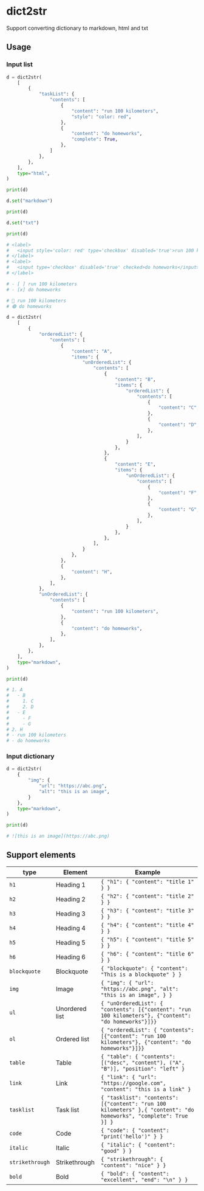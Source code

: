 # dict2str

Support converting dictionary to markdown, html and txt

## Usage

### Input list

```python
d = dict2str(
    [
        {
            "taskList": {
                "contents": [
                    {
                        "content": "run 100 kilometers",
                        "style": "color: red",
                    },
                    {
                        "content": "do homeworks",
                        "complete": True,
                    },
                ]
            },
        },
    ],
    type="html",
)

print(d)

d.set("markdown")

print(d)

d.set("txt")

print(d)

# <label>
#   <input style='color: red' type='checkbox' disabled='true'>run 100 kilometers</input>
# </label>
# <label>
#   <input type='checkbox' disabled='true' checked>do homeworks</input>
# </label>

# - [ ] run 100 kilometers
# - [x] do homeworks

# 🔴 run 100 kilometers
# 🟢 do homeworks
```

```python
d = dict2str(
    [
        {
            "orderedList": {
                "contents": [
                    {
                        "content": "A",
                        "items": {
                            "unOrderedList": {
                                "contents": [
                                    {
                                        "content": "B",
                                        "items": {
                                            "orderedList": {
                                                "contents": [
                                                    {
                                                        "content": "C",
                                                    },
                                                    {
                                                        "content": "D",
                                                    },
                                                ],
                                            }
                                        },
                                    },
                                    {
                                        "content": "E",
                                        "items": {
                                            "unOrderedList": {
                                                "contents": [
                                                    {
                                                        "content": "F",
                                                    },
                                                    {
                                                        "content": "G",
                                                    },
                                                ],
                                            }
                                        },
                                    },
                                ],
                            }
                        },
                    },
                    {
                        "content": "H",
                    },
                ],
            },
            "unOrderedList": {
                "contents": [
                    {
                        "content": "run 100 kilometers",
                    },
                    {
                        "content": "do homeworks",
                    },
                ],
            },
        },
    ],
    type="markdown",
)

print(d)

# 1. A
#   - B
#     1. C
#     2. D
#   - E
#     - F
#     - G
# 2. H
# - run 100 kilometers
# - do homeworks
```

### Input dictionary

```python
d = dict2str(
    {
        "img": {
            "url": "https://abc.png",
            "alt": "this is an image",
        }
    },
    type="markdown",
)

print(d)

# ![this is an image](https://abc.png)
```

## Support elements

| type            | Element        | Example                                                                                                            |
| --------------- | -------------- | ------------------------------------------------------------------------------------------------------------------ |
| `h1`            | Heading 1      | `{ "h1": { "content": "title 1" } }`                                                                               |
| `h2`            | Heading 2      | `{ "h2": { "content": "title 2" } }`                                                                               |
| `h3`            | Heading 3      | `{ "h3": { "content": "title 3" } }`                                                                               |
| `h4`            | Heading 4      | `{ "h4": { "content": "title 4" } }`                                                                               |
| `h5`            | Heading 5      | `{ "h5": { "content": "title 5" } }`                                                                               |
| `h6`            | Heading 6      | `{ "h6": { "content": "title 6" } }`                                                                               |
| `blockquote`    | Blockquote     | `{ "blockquote": { "content": "This is a blockquote" } }`                                                          |
| `img`           | Image          | `{ "img": { "url": "https://abc.png", "alt": "this is an image", } }`                                              |
| `ul`            | Unordered list | `{ "unOrderedList": { "contents": [{"content": "run 100 kilometers"}, {"content": "do homeworks"}]}}`              |
| `ol`            | Ordered list   | `{ "orderedList": { "contents": [{"content": "run 100 kilometers"}, {"content": "do homeworks"}]}}`                |
| `table`         | Table          | `{ "table": { "contents": [("desc", "content"), ("A", "B")], "position": "left" }`                                 |
| `link`          | Link           | `{ "link": { "url": "https://google.com", "content": "this is a link" }`                                           |
| `tasklist`      | Task list      | `{ "tasklist": "contents": [{"content": "run 100 kilometers" },{ "content": "do homeworks", "complete": True }] }` |
| `code`          | Code           | `{ "code": { "content": "print('hello')" } }`                                                                      |
| `italic`        | Italic         | `{ "italic": { "content": "good" } }`                                                                              |
| `strikethrough` | Strikethrough  | `{ "strikethrough": { "content": "nice" } }`                                                                       |
| `bold`          | Bold           | `{ "bold": { "content": "excellent", "end": "\n" } }`                                                              |

